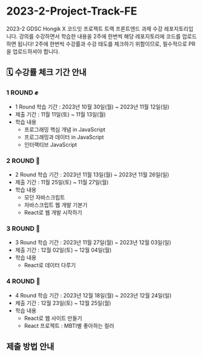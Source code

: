 # 2023-2-Project-Track-FE
2023-2 GDSC Hongik X 코드잇 프로젝트 트랙 프론트엔드 과제 수강 레포지토리입니다.
강의를 수강하면서 학습한 내용을 2주에 한번씩 해당 레포지토리에 코드를 업로드하면 됩니다!
2주에 한번씩 수강률과 수강 태도를 체크하기 위함이므로, 필수적으로 PR을 업로드하셔야 합니다. 

## 🗓️ 수강률 체크 기간 안내
### 1 ROUND ✊ 
- 1 Round 학습 기간 : 2023년 10월 30일(월) ~ 2023년 11월 12일(일)
- 제출 기간 : 11월 11일(토) ~ 11월 13일(월)
- 학습 내용
    - 프로그래밍 핵심 개념 in JavaScript
    - 프로그래밍과 데이터 in JavaScript
    - 인터랙티브 JavaScript
### 2 ROUND 👊
- 2 Round 학습 기간 : 2023년 11월 13일(월) ~ 2023년 11월 26일(일)
- 제출 기간 : 11월 25일(토) ~ 11월 27일(월)
- 학습 내용
    - 모던 자바스크립트
    - 자바스크립트 웹 개발 기본기
    - React로 웹 개발 시작하기
### 3 ROUND 🥊
- 3 Round 학습 기간 : 2023년 11월 27일(월) ~ 2023년 12월 03일(일)
- 제출 기간 : 12월 02일(토) ~ 12월 04일(월)
- 학습 내용
    - React로 데이터 다루기
### 4 ROUND 🧤
- 4 Round 학습 기간 : 2023년 12월 18일(월) ~ 2023년 12월 24일(일)
- 제출 기간 : 12월 23일(토) ~ 12월 25일(월)
- 학습 내용
    - React로 웹 사이트 만들기
    - React 프로젝트 : MBTI별 좋아하는 컬러
      
## 제출 방법 안내 
